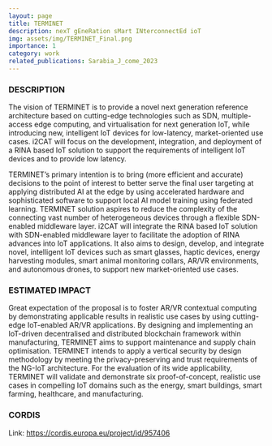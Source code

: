 ```yaml
---
layout: page
title: TERMINET
description: nexT gEneRation sMart INterconnectEd ioT 
img: assets/img/TERMINET_Final.png
importance: 1
category: work
related_publications: Sarabia_J_come_2023
---
```



### DESCRIPTION

The vision of TERMINET is to provide a novel next generation reference architecture based on cutting-edge technologies such as SDN, multiple-access edge computing, and virtualisation for next generation IoT, while introducing new, intelligent IoT devices for low-latency, market-oriented use cases. i2CAT will focus on the development, integration, and deployment of a RINA based IoT solution to support the requirements of intelligent IoT devices and to provide low latency.

TERMINET’s primary intention is to bring (more efficient and accurate) decisions to the point of interest to better serve the final user targeting at applying distributed AI at the edge by using accelerated hardware and sophisticated software to support local AI model training using federated learning. TERMINET solution aspires to reduce the complexity of the connecting vast number of heterogeneous devices through a flexible SDN-enabled middleware layer. i2CAT will integrate the RINA based IoT solution with SDN-enabled middleware layer to facilitate the adoption of RINA advances into IoT applications. It also aims to design, develop, and integrate novel, intelligent IoT devices such as smart glasses, haptic devices, energy harvesting modules, smart animal monitoring collars, AR/VR environments, and autonomous drones, to support new market-oriented use cases. 



### ESTIMATED IMPACT

Great expectation of the proposal is to foster AR/VR contextual computing by demonstrating applicable results in realistic use cases by using cutting-edge IoT-enabled AR/VR applications. By designing and implementing an IoT-driven decentralised and distributed blockchain framework within manufacturing, TERMINET aims to support maintenance and supply chain optimisation. TERMINET intends to apply a vertical security by design methodology by meeting the privacy-preserving and trust requirements of the NG-IoT architecture. For the evaluation of its wide applicability, TERMINET will validate and demonstrate six proof-of-concept, realistic use cases in compelling IoT domains such as the energy, smart buildings, smart farming, healthcare, and manufacturing.



### CORDIS 
Link: https://cordis.europa.eu/project/id/957406

